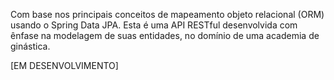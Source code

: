 Com base nos principais conceitos de mapeamento objeto relacional (ORM) usando o Spring Data JPA. Esta é uma API RESTful desenvolvida com ênfase na modelagem de suas entidades, no domínio de uma academia de ginástica.

[EM DESENVOLVIMENTO]
